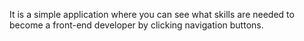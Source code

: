 It is a simple application where you can see what skills are needed to become a front-end developer by clicking navigation buttons.
